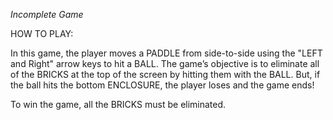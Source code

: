 *Incomplete Game*

HOW TO PLAY:

In this game, the player moves a PADDLE from side-to-side using the "LEFT and Right" arrow keys to hit a BALL. The game’s objective is to eliminate all of the BRICKS at the top of the screen by hitting them with the BALL. But, if the ball hits the bottom ENCLOSURE, the player loses and the game ends! 

To win the game, all the BRICKS must be eliminated.